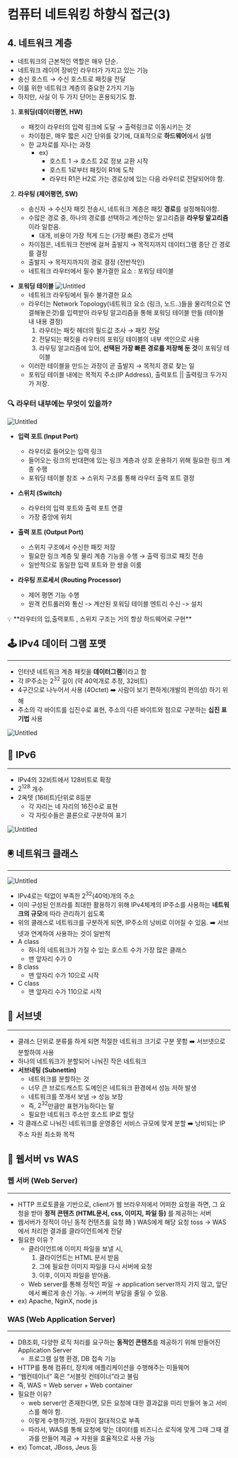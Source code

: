 # 컴퓨터 네트워킹 하향식 접근(3)

## 4. 네트워크 계층

- 네트워크의 근본적인 역할은 매우 단순.
- 네트워크 레이어 장비인 라우터가 가지고 있는 기능
- 송신 호스트 → 수신 호스트로 패킷을 전달
- 이를 위한 네트워크 계층의 중요한 2가지 기능
- 하지만, 사실 이 두 가지 단어는 혼용되기도 함.

1. **포워딩(데이터평면, HW)**

   - 패킷이 라우터의 입력 링크에 도달 → 출력링크로 이동시키는 것
   - 차이점은, 매우 짧은 시간 단위를 갖기에, 대표적으로 **하드웨어**에서 실행
   - 한 교차로를 지나는 과정
     - ex)
       - 호스트 1 → 호스트 2로 정보 교환 시작
       - 호스트 1로부터 패킷이 R1에 도착
       - 라우터 R1은 H2로 가는 경로상에 있는 다음 라우터로 전달되어야 함.

1. **라우팅 (제어평면, SW)**
   - 송신자 → 수신자 패킷 전송시, 네트워크 계층은 패킷 **경로**를 설정해줘야함.
   - 수많은 경로 중, 하나의 경로를 선택하고 계산하는 알고리즘을 **라우팅 알고리즘**이라 일컫음.
     - 대개, 비용이 가장 적게 드는 (가장 빠른) 경로가 선택
   - 차이점은, 네트워크 전반에 걸쳐 출발지 → 목적지까지 데이터그램 종단 간 경로를 결정
   - 출발지 → 목적지까지의 경로 결정 (전반적인)
   - 네트워크 라우터에서 필수 불가결한 요소 : 포워딩 테이블

- **포워딩 테이블**
  ![Untitled](./images/forwarding_table.png)
  - 네트워크 라우팅에서 필수 불가결한 요소
  - 라우터는 Network Topology(네트워크 요소 (링크, 노드..)들을 물리적으로 연결해놓은것)를 입력받아 라우팅 알고리즘을 통해 포워딩 테이블 만듦 (테이블 내 내용 결정)
    1. 라우터는 패킷 헤더의 필드값 조사 → 패킷 전달
    2. 전달되는 패킷을 라우터의 포워딩 테이블의 내부 색인으로 사용
    3. 라우팅 알고리즘에 있어, **선택된 가장 빠른 경로를 저장해 둔 것**이 포워딩 테이블
  - 이러한 테이블을 만드는 과정이 곧 출발지 → 목적지 경로 찾는 일
  - 포워딩 테이블 내에는 목적지 주소(IP Address), 출력포트 || 출력링크 두가지가 저장.

### 🔍 라우터 내부에는 무엇이 있을까?

![Untitled](./images/inside_a_router.png)

- **입력 포트 (Input Port)**

  - 라우터로 들어오는 입력 링크
  - 들어오는 링크의 반대편에 있는 링크 계층과 상호 운용하기 위해 필요한 링크 계층 수행
  - 포워딩 테이블 참조 → 스위치 구조를 통해 라우터 출력 포트 결정

- **스위치 (Switch)**
  - 라우터의 입력 포트와 출력 포트 연결
  - 가장 중앙에 위치
- **출력 포트 (Output Port)**

  - 스위치 구조에서 수신한 패킷 저장
  - 필요한 링크 계층 및 물리 계층 기능을 수행 → 출력 링크로 패킷 전송
  - 일반적으로 동일한 입력 포트와 한 쌍을 이룸

- **라우팅 프로세서 (Routing Processor)**
  - 제어 평면 기능 수행
  - 원격 컨트롤러와 통신 -> 계산된 포워딩 테이블 엔트리 수신 -> 설치

<aside>
💡 **라우터의 입,출력포트 , 스위치 구조는 거의 항상 하드웨어로 구현**

</aside>

## 🕹️ IPv4 데이터 그램 포맷

---

- 인터넷 네트워크 계층 패킷을 **데이터그램**이라고 함
- 각 IP주소는 $2^{32}$ 길이 (약 40억개로 추정, 32비트)
- 4구간으로 나누어서 사용 (4Octet)
  ➡️ 사람이 보기 편하게(개발의 편의성) 하기 위해
- 주소의 각 바이트를 십진수로 표현, 주소의 다른 바이트와 점으로 구분하는 **십진 표기법** 사용

![Untitled](./images/IPv4_octet.png>)

## 📕 IPv6

---

- IPv4의 32비트에서 128비트로 확장
- $2^{128}$ 개수
- 2옥텟 (16비트)단위로 8등분
  - 각 자리는 네 자리의 16진수로 표현
  - 각 자릿수들은 콜론으로 구분하여 표기

![Untitled](./images/IPv4_vs_IPv6.png>)

## 🖲️ 네트워크 클래스

---

![Untitled](./images/network_class.png>)

- IPv4로는 턱없이 부족한 $2^{32}$(40억)개의 주소
- 이미 구성된 인프라를 최대한 활용하기 위해 IPv4체계의 IP주소를 사용하는 **네트워크의 규모**에 따라 관리하기 쉽도록
- 위의 클래스로 네트워크를 구분하게 되면, IP주소의 낭비로 이어질 수 있음.
  ➡️ 서브넷과 연계하여 사용하는 것이 일반적
- A class
  - 하나의 네트워크가 가질 수 있는 호스트 수가 가장 많은 클래스
  - 맨 앞자리 수가 0
- B class
  - 맨 앞자리 수가 10으로 시작
- C class
  - 맨 앞자리 수가 110으로 시작

## 📌 서브넷

---

- 클래스 단위로 분류를 하게 되면 적절한 네트워크 크기로 구분 못함
  ➡️ 서브넷으로 분할하여 사용
- 하나의 네트워크가 분할되어 나눠진 작은 네트워크
- **서브네팅 (Subnettin)**
  - 네트워크를 분할하는 것
  - 너무 큰 브로드캐스트 도메인은 네트워크 환경에서 성능 저하 발생
  - 네트워크를 쪼개서 보냄 → 성능 보장
  - 즉, $2^{32}$만큼만 표현가능하다는 말
  - 필요한 네트워크 주소만 호스트 IP로 할당
- 각 클래스로 나눠진 네트워크를 운영중인 서비스 규모에 맞게 분할
  ➡️ 낭비되는 IP 주소 자원 최소화 목적

## 📌 웹서버 vs WAS

### 웹 서버 (Web Server)

---

- HTTP 프로토콜을 기반으로, client가 웹 브라우저에서 어떠한 요청을 하면, 그 요청을 받아 **정적 콘텐츠 (HTML문서, css, 이미지, 파일 등)** 를 제공하는 서버
- 웹서버가 정적이 아닌 동적 컨텐츠를 요청 時 ) WAS에게 해당 요청 toss
  → WAS에서 처리한 결과를 클라이언트에게 전달
- 필요한 이유 ?
  - 클라이언트에 이미지 파일을 보낼 시,
    1. 클라이언트는 HTML 문서 받음
    2. 그에 필요한 이미지 파일을 다시 서버에 요청
    3. 이후, 이미지 파일을 받아옴.
  - Web server를 통해 정적인 파일 → application server까지 가지 않고, 앞단에서 빠르게 송신 가능. → 서버의 부담을 줄일 수 있음.
- ex) Apache, NginX, node js

### WAS (Web Application Server)

---

- DB조회, 다양한 로직 처리를 요구하는 **동적인 콘텐츠**를 제공하기 위해 만들어진 Application Server
  - 프로그램 실행 환경, DB 접속 기능
- HTTP를 통해 컴퓨터, 장치에 애플리케이션을 수행해주는 미들웨어
- “웹컨테이너“ 혹은 “서블릿 컨테이너”라고 불림
- 즉, WAS = Web server + Web container
- 필요한 이유?
  - web server만 존재한다면, 모든 요청에 대한 결과값을 미리 만들어 놓고 서비스를 해야 함.
  - 이렇게 수행하기엔, 자원이 절대적으로 부족
  - 따라서, WAS를 통해 요청에 맞는 데이터를 비즈니스 로직에 맞게 그때 그때 결과를 만들어 제공 → 자원을 효율적으로 사용 가능
- ex) Tomcat, JBoss, Jeus 등
